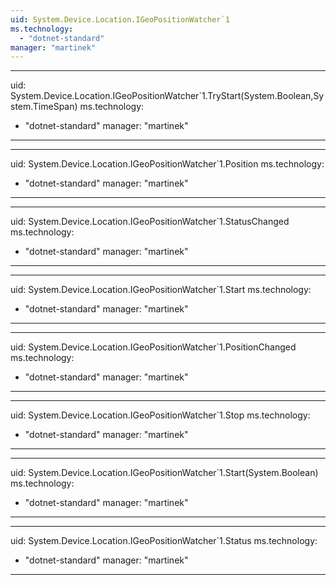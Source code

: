 ```yaml
---
uid: System.Device.Location.IGeoPositionWatcher`1
ms.technology: 
  - "dotnet-standard"
manager: "martinek"
---
```


---
uid: System.Device.Location.IGeoPositionWatcher`1.TryStart(System.Boolean,System.TimeSpan)
ms.technology: 
  - "dotnet-standard"
manager: "martinek"
---

---
uid: System.Device.Location.IGeoPositionWatcher`1.Position
ms.technology: 
  - "dotnet-standard"
manager: "martinek"
---

---
uid: System.Device.Location.IGeoPositionWatcher`1.StatusChanged
ms.technology: 
  - "dotnet-standard"
manager: "martinek"
---

---
uid: System.Device.Location.IGeoPositionWatcher`1.Start
ms.technology: 
  - "dotnet-standard"
manager: "martinek"
---

---
uid: System.Device.Location.IGeoPositionWatcher`1.PositionChanged
ms.technology: 
  - "dotnet-standard"
manager: "martinek"
---

---
uid: System.Device.Location.IGeoPositionWatcher`1.Stop
ms.technology: 
  - "dotnet-standard"
manager: "martinek"
---

---
uid: System.Device.Location.IGeoPositionWatcher`1.Start(System.Boolean)
ms.technology: 
  - "dotnet-standard"
manager: "martinek"
---

---
uid: System.Device.Location.IGeoPositionWatcher`1.Status
ms.technology: 
  - "dotnet-standard"
manager: "martinek"
---

